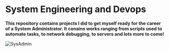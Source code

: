 # System Engineering and Devops
**This repository contains projects I did to get myself ready for the career of a System Administrator.
It conains works ranging from scripts used to automate tasks, to network debugging, to servers and lots more to come!**

![SysAdmin](https://github.com/Vulcanric/alx-system_engineering-devops/tree/master/doc/sysadmin.jpg)
